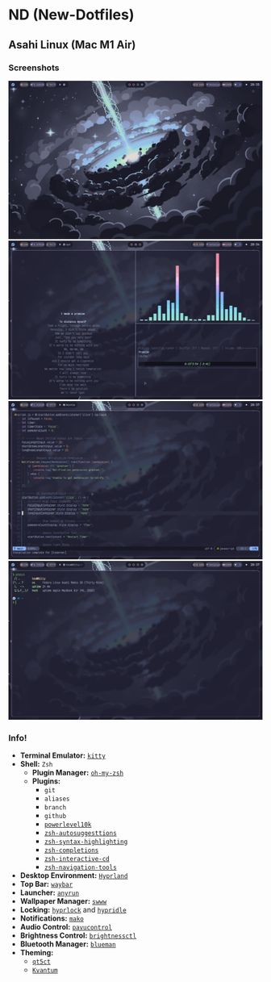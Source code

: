 # ND (New-Dotfiles)

## Asahi Linux (Mac M1 Air)

### Screenshots

![Hyprland-Desktop](./assets/Asahi-Linux/AsahiLinux-Hyprland-Desktop.png)
![Hyprland-Music](./assets/Asahi-Linux/AsahiLinux-Hyprland-Music.png)
![Hyprland-LunarVim](./assets/Asahi-Linux/AsahiLinux-Hyprland-Lunarvim.png)
![Hyprland-Fetch](./assets/Asahi-Linux/AsahiLinux-Hyprland-Fetch.png)

### Info!

- **Terminal Emulator:** [`kitty`](https://github.com/kovidgoyal/kitty)
- **Shell:** `Zsh`
  - **Plugin Manager:** [`oh-my-zsh`](https://github.com/ohmyzsh/ohmyzsh)
  - **Plugins:**
    - `git`
    - `aliases`
    - `branch`
    - `github`
    - [`powerlevel10k`](https://github.com/romkatv/powerlevel10k)
    - [`zsh-autosuggesttions`](https://github.com/zsh-users/zsh-autosuggestions)
    - [`zsh-syntax-highlighting`](https://github.com/zsh-users/zsh-syntax-highlighting)
    - [`zsh-completions`](https://github.com/zsh-users/zsh-completions)
    - [`zsh-interactive-cd`](https://github.com/mrjohannchang/zsh-interactive-cd)
    - [`zsh-navigation-tools`](https://github.com/z-shell/zsh-navigation-tools)
- **Desktop Environment:** [`Hyprland`](https://github.com/hyprwm/Hyprland)
- **Top Bar:** [`waybar`](https://github.com/Alexays/Waybar)
- **Launcher:** [`anyrun`](https://github.com/Kirottu/anyrun)
- **Wallpaper Manager:** [`swww`](https://github.com/Horus645/swww)
- **Locking:** [`hyprlock`](https://github.com/hyprwm/hyprlock) and [`hypridle`](https://github.com/hyprwm/hypridle)
- **Notifications:** [`mako`](https://github.com/emersion/mako)
- **Audio Control:** [`pavucontrol`](https://github.com/pulseaudio/pavucontrol)
- **Brightness Control:** [`brightnessctl`](https://github.com/Hummer12007/brightnessctl)
- **Bluetooth Manager:** [`blueman`](https://github.com/blueman-project/blueman)
- **Theming:**
  - [`qt5ct`](https://github.com/desktop-app/qt5ct)
  - [`Kvantum`](https://github.com/tsujan/Kvantum)
